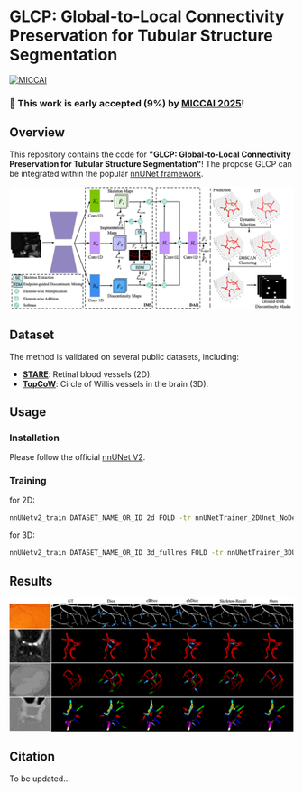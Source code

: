 # GLCP: Global-to-Local Connectivity Preservation for Tubular Structure Segmentation
[![MICCAI](https://img.shields.io/badge/MICCAI-Target_Conference-blue.svg)](https://miccai.org/)

### 🎉 This work is early accepted  (9%) by [MICCAI 2025](https://conferences.miccai.org/2025/en/default.asp)!
## Overview

This repository contains the code for **"GLCP: Global-to-Local Connectivity Preservation for Tubular Structure Segmentation"**! The propose GLCP can be integrated within the popular [nnUNet framework](https://github.com/MIC-DKFZ/nnUNet).

![Overview](./img/framework.png)

## Dataset
The method is validated on several public datasets, including:

- [**STARE**](https://cecas.clemson.edu/~ahoover/stare/): Retinal blood vessels (2D).
- [**TopCoW**](https://topcow23.grand-challenge.org/): Circle of Willis vessels in the brain (3D).


## Usage
### Installation

Please follow  the official [nnUNet V2](https://github.com/MIC-DKFZ/nnUNet).

### Training

for 2D:
```bash
nnUNetv2_train DATASET_NAME_OR_ID 2d FOLD -tr nnUNetTrainer_2DUnet_NoDeepSupervision_CE_DC_crit_ske_refine
```

for 3D:
```bash
nnUNetv2_train DATASET_NAME_OR_ID 3d_fullres FOLD -tr nnUNetTrainer_3DUnet_NoDeepSupervision_CE_DC_crit_ske_refine
```
## Results
![result](./img/vis_results.png)

## Citation
To be updated...
